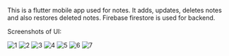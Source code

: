 This is a flutter mobile app used for notes.
It adds, updates, deletes notes and also restores deleted notes.
Firebase firestore is used for backend. 




Screenshots of UI:

![1](https://user-images.githubusercontent.com/43486873/116781849-3590b800-aaa3-11eb-9cf6-eecf2c842df0.jpeg)
![2](https://user-images.githubusercontent.com/43486873/116781850-375a7b80-aaa3-11eb-846f-6cbb87e1c99d.jpeg)
![3](https://user-images.githubusercontent.com/43486873/116781851-375a7b80-aaa3-11eb-81f1-e5d4de906aa5.jpeg)
![4](https://user-images.githubusercontent.com/43486873/116781852-37f31200-aaa3-11eb-9b35-c9b8d3e034f0.jpeg)
![5](https://user-images.githubusercontent.com/43486873/116781853-388ba880-aaa3-11eb-8cba-221271f8e5f7.jpeg)
![6](https://user-images.githubusercontent.com/43486873/116781854-39243f00-aaa3-11eb-963d-98746835ffd5.jpeg)
![7](https://user-images.githubusercontent.com/43486873/116781855-39bcd580-aaa3-11eb-99de-4b1f74b8010c.jpeg)
